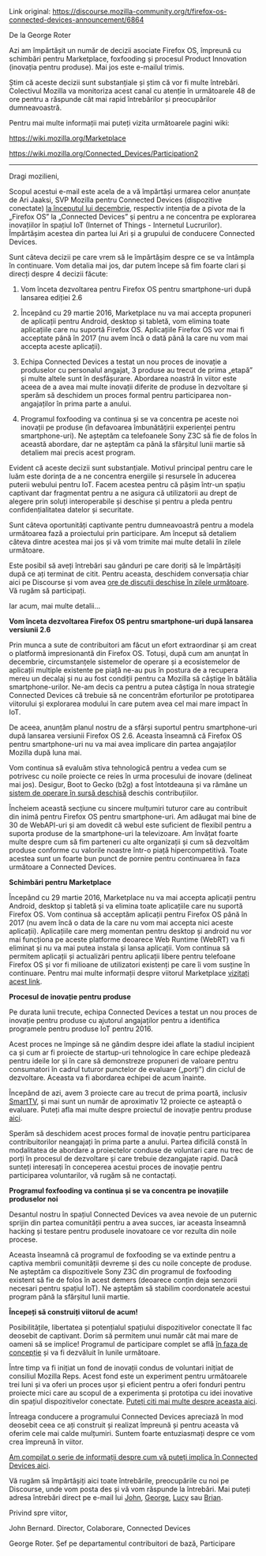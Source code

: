 Link original: https://discourse.mozilla-community.org/t/firefox-os-connected-devices-announcement/6864

De la George Roter

Azi am împărtășit un număr de decizii asociate Firefox OS, împreună cu schimbări pentru Marketplace, foxfooding și procesul Product Innovation (inovația pentru produse). Mai jos este e-mailul trimis.

Știm că aceste decizii sunt substanțiale și știm că vor fi multe întrebări. Colectivul Mozilla va monitoriza acest canal cu atenție în următoarele 48 de ore pentru a răspunde cât mai rapid întrebărilor și preocupărilor dumneavoastră.

Pentru mai multe informații mai puteți vizita următoarele pagini wiki:

https://wiki.mozilla.org/Marketplace

https://wiki.mozilla.org/Connected_Devices/Participation2

---

Dragi mozilieni,

Scopul acestui e-mail este acela de a vă împărtăși urmarea celor anunțate de Ari Jaaksi, SVP Mozilla pentru Connected Devices (dispozitive conectate) [la începutul lui decembrie](https://blog.mozilla.org/blog/2015/12/09/firefox-os-pivot-to-connected-devices/), respectiv intenția de a pivota de la „Firefox OS” la „Connected Devices” și pentru a ne concentra pe explorarea inovațiilor în spațiul IoT (Internet of Things - Internetul Lucrurilor). Împărtășim acestea din partea lui Ari și a grupului de conducere Connected Devices.

Sunt câteva decizii pe care vrem să le împărtășim despre ce se va întâmpla în continuare. Vom detalia mai jos, dar putem începe să fim foarte clari și direcți despre 4 decizii făcute:

1. Vom înceta dezvoltarea pentru Firefox OS pentru smartphone-uri după lansarea ediției 2.6

2. Începând cu 29 martie 2016, Marketplace nu va mai accepta propuneri de aplicații pentru Android, desktop și tabletă, vom elimina toate aplicațiile care nu suportă Firefox OS. Aplicațiile Firefox OS vor mai fi acceptate până în 2017 (nu avem încă o dată până la care nu vom mai accepta aceste aplicații).

3. Echipa Connected Devices a testat un nou proces de inovație a produselor cu personalul angajat, 3 produse au trecut de prima „etapă” și multe altele sunt în desfășurare. Abordarea noastră în viitor este aceea de a avea mai multe inovații diferite de produse în dezvoltare și sperăm să deschidem un proces formal pentru participarea non-angajaților în prima parte a anului.

4. Programul foxfooding va continua și se va concentra pe aceste noi inovații pe produse (în defavoarea îmbunătățirii experienței pentru smartphone-uri). Ne așteptăm ca telefoanele Sony Z3C să fie de folos în această abordare, dar ne așteptăm ca până la sfârșitul lunii martie să detaliem mai precis acest program.

Evident că aceste decizii sunt substanțiale. Motivul principal pentru care le luăm este dorința de a ne concentra energiile și resursele în aducerea puterii webului pentru IoT. Facem acestea pentru că pășim într-un spațiu captivant dar fragmentat pentru a ne asigura că utilizatorii au drept de alegere prin soluți interoperabile și deschise și pentru a pleda pentru confidențialitatea datelor și securitate.

Sunt câteva oportunități captivante pentru dumneavoastră pentru a modela următoarea fază a proiectului prin participare. Am început să detaliem câteva dintre acestea mai jos și vă vom trimite mai multe detalii în zilele următoare.

Este posibil să aveți întrebări sau gânduri pe care doriți să le împărtășiți după ce ați terminat de citit. Pentru aceasta, deschidem conversația chiar aici pe Discourse și vom avea [ore de discuții deschise în zilele următoare](https://wiki.mozilla.org/Connected_Devices/Participation#Upcoming_Office_Hours). Vă rugăm să participați.

Iar acum, mai multe detalii...

**Vom înceta dezvoltarea Firefox OS pentru smartphone-uri după lansarea versiunii 2.6**

Prin munca a sute de contribuitori am făcut un efort extraordinar și am creat o platformă impresionantă din Firefox OS. Totuși, după cum am anunțat în decembrie, circumstanțele sistemelor de operare și a ecosistemelor de aplicații multiple existente pe piață ne-au pus în postura de a recupera mereu un decalaj și nu au fost condiții pentru ca Mozilla să câștige în bătălia smartphone-urilor. Ne-am decis ca pentru a putea câștiga în noua strategie Connected Devices că trebuie să ne concentrăm eforturilor pe prototiparea viitorului și explorarea modului în care putem avea cel mai mare impact în IoT.

De aceea, anunțăm planul nostru de a sfârși suportul pentru smartphone-uri după lansarea versiunii Firefox OS 2.6. Aceasta înseamnă că Firefox OS pentru smartphone-uri nu va mai avea implicare din partea angajaților Mozilla după luna mai.

Vom continua să evaluăm stiva tehnologică pentru a vedea cum se potrivesc cu noile proiecte ce reies în urma procesului de inovare (delineat mai jos). Desigur, Boot to Gecko (b2g) a fost întotdeauna și va rămâne un [sistem de operare în sursă deschisă](https://github.com/mozilla-b2g) deschis contribuțiilor.

Încheiem această secțiune cu sincere mulțumiri tuturor care au contribuit din inimă pentru Firefox OS pentru smartphone-uri. Am adăugat mai bine de 30 de WebAPI-uri și am dovedit că webul este suficient de flexibil pentru a suporta produse de la smartphone-uri la televizoare. Am învățat foarte multe despre cum să fim parteneri cu alte organizații și cum să dezvoltăm produse conforme cu valorile noastre într-o piață hipercompetitivă. Toate acestea sunt un foarte bun punct de pornire pentru continuarea în faza următoare a Connected Devices.

**Schimbări pentru Marketplace**

Începând cu 29 martie 2016, Marketplace nu va mai accepta aplicații pentru Android, desktop și tabletă și va elimina toate aplicațiile care nu suportă Firefox OS. Vom continua să acceptăm aplicații pentru Firefox OS până în 2017 (nu avem încă o data de la care nu vom mai accepta nici aceste aplicații). Aplicațiile care merg momentan pentru desktop și android nu vor mai funcționa pe aceste platforme deoarece Web Runtime (WebRT) va fi eliminat și nu va mai putea instala și lansa aplicații. Vom continua să permitem aplicații și actualizări pentru aplicații libere pentru telefoane Firefox OS și vor fi milioane de utilizatori existenți pe care îi vom susține în continuare. Pentru mai multe informații despre viitorul Marketplace [vizitați acest link](https://wiki.mozilla.org/Marketplace).

**Procesul de inovație pentru produse**

Pe durata lunii trecute, echipa Connected Devices a testat un nou proces de inovație pentru produse cu ajutorul angajaților pentru a identifica programele pentru produse IoT pentru 2016.

Acest proces ne împinge să ne gândim despre idei aflate la stadiul incipient ca și cum ar fi proiecte de startup-uri tehnologice în care echipe pledează pentru ideile lor și în care să demonstreze propuneri de valoare pentru consumatori în cadrul tuturor punctelor de evaluare („porți”) din ciclul de dezvoltare. Aceasta va fi abordarea echipei de acum înainte.

Începând de azi, avem 3 proiecte care au trecut de prima poartă, inclusiv [SmartTV](https://wiki.mozilla.org/Firefox_OS/Smart_TV), și mai sunt un număr de aproximativ 12 proiecte ce așteaptă o evaluare. Puteți afla mai multe despre proiectul de inovație pentru produse [aici](https://wiki.mozilla.org/Connected_Devices/Product_Innovation_Process).

Sperăm să deschidem acest proces formal de inovație pentru participarea contribuitorilor neangajați în prima parte a anului. Partea dificilă constă în modalitatea de abordare a proiectelor conduse de voluntari care nu trec de porți în procesul de dezvoltare și care trebuie dezangajate rapid. Dacă sunteți interesați în conceperea acestui proces de inovație pentru participarea voluntarilor, vă rugăm să ne contactați.

**Programul foxfooding va continua și se va concentra pe inovațiile produselor noi**

Desantul nostru în spațiul Connected Devices va avea nevoie de un puternic sprijin din partea comunității pentru a avea succes, iar aceasta înseamnă hacking și testare pentru produsele inovatoare ce vor rezulta din noile procese.

Aceasta înseamnă că programul de foxfooding se va extinde pentru a captiva membrii comunității devreme și des cu noile concepte de produse. Ne așteptăm ca dispozitivele Sony Z3C din programul de foxfooding existent să fie de folos în acest demers (deoarece conțin deja senzorii necesari pentru spațiul IoT). Ne așteptăm să stabilim coordonatele acestui program până la sfârșitul lunii martie.

**Începeți să construiți viitorul de acum!**

Posibilitățile, libertatea și potențialul spațiului dispozitivelor conectate îl fac deosebit de captivant. Dorim să permitem unui număr cât mai mare de oameni să se implice! Programul de participare complet se află [în faza de concepție](https://github.com/mozilla/participation-org/issues/286) și va fi dezvăluit în lunile următoare.

Între timp va fi inițiat un fond de inovații condus de voluntari inițiat de consiliul Mozilla Reps. Acest fond este un experiment pentru următoarele trei luni și va oferi un proces ușor și eficient pentru a oferi fonduri pentru proiecte mici care au scopul de a experimenta și prototipa cu idei inovative din spațiul dispozitivelor conectate. [Puteți citi mai multe despre aceasta aici](https://wiki.mozilla.org/Connected_Devices/Participation/Reps_Innovation_Fund).

Întreaga conducere a programului Connected Devices apreciază în mod deosebit ceea ce ați construit și realizat împreună și pentru aceasta vă oferim cele mai calde mulțumiri. Suntem foarte entuziasmați despre ce vom crea împreună în viitor.

[Am compilat o serie de informații despre cum vă puteți implica în Connected Devices aici](https://wiki.mozilla.org/Connected_Devices/Participation).

Vă rugăm să împărtășiți aici toate întrebările, preocupările cu noi pe Discourse, unde vom posta des și vă vom răspunde la întrebări. Mai puteți adresa întrebări direct pe e-mail lui [John](https://mozillians.org/en-US/u/jbernard/), [George](https://mozillians.org/en-US/u/geroter/), [Lucy](https://mozillians.org/en-US/u/lucyeoh/) sau [Brian](https://mozillians.org/en-US/u/kinger/).

Privind spre viitor,

John Bernard. Director, Colaborare, Connected Devices

George Roter. Șef pe departamentul contribuitori de bază, Participare
